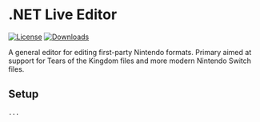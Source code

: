 # .NET Live Editor

[![License](https://img.shields.io/badge/License-AGPL%20v3.0-blue.svg)](License.txt) [![Downloads](https://img.shields.io/github/downloads/ArchLeaders/.NET-Live/total)](https://github.com/ArchLeaders/.NET-Live/releases)

A general editor for editing first-party Nintendo formats. Primary aimed at support for Tears of the Kingdom files and more modern Nintendo Switch files.

## Setup

```
...
```
